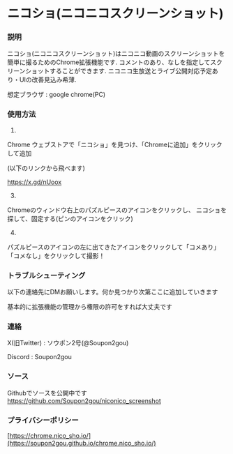 # ニコショ(ニコニコスクリーンショット)

### 説明
ニコショ(ニコニコスクリーンショット)はニコニコ動画のスクリーンショットを簡単に撮るためのChrome拡張機能です.
コメントのあり、なしを指定してスクリーンショットすることができます.
ニコニコ生放送とライブ公開対応予定あり・UIの改善見込み希薄.

想定ブラウザ : google chrome(PC)

### 使用方法
1.
Chrome ウェブストアで「ニコショ」を見つけ、「Chromeに追加」をクリックして追加

(以下のリンクから飛べます)

https://x.gd/nUoox

3.
Chromeのウィンドウ右上のパズルピースのアイコンをクリックし、
ニコショを探して、固定する(ピンのアイコンをクリック)

4.
パズルピースのアイコンの左に出てきたアイコンをクリックして「コメあり」「コメなし」をクリックして撮影！

### トラブルシューティング

以下の連絡先にDMお願いします。何か見つかり次第ここに追加していきます

基本的に拡張機能の管理から権限の許可をすれば大丈夫です

### 連絡
X(旧Twitter) : ソウポン2号(@Soupon2gou) 

Discord : Soupon2gou

### ソース
Githubでソースを公開中です
https://github.com/Soupon2gou/niconico_screenshot

### プライバシーポリシー
[https://chrome.nico_sho.io/](https://soupon2gou.github.io/chrome.nico_sho.io/)
